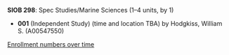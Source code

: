 **SIOB 298**: Spec Studies/Marine Sciences (1–4 units, by 1)

- **001** (Independent Study) (time and location TBA) by Hodgkiss, William S. (A00547550)

[Enrollment numbers over time](./SIOB298.tsv)
